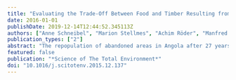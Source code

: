 ```yaml
---
title: "Evaluating the Trade-Off Between Food and Timber Resulting from the Conversion of Miombo Forests to Agricultural Land in Angola Using Multi-Temporal Landsat Data"
date: 2016-01-01
publishDate: 2019-12-14T12:44:52.345113Z
authors: ["Anne Schneibel", "Marion Stellmes", "Achim Röder", "Manfred Finckh", "Rasmus Revermann", "David Frantz", "Joachim Hill"]
publication_types: ["2"]
abstract: "The repopulation of abandoned areas in Angola after 27 years of civil war led to a fast and extensive expansion of agricultural fields to meet the rising food demand. Yet, the increase in crop production at the expense of natural resources carries an inherent potential for conflicts since the demand for timber and wood extraction are also supposed to rise. We use the concept of ecosystem services to evaluate the trade-off between food and woody biomass. Our study area is located in central Angola, in the highlands of the upper Okavango catchment. We used Landsat data (spatial resolution: 30 × 30 m) with a bi-temporal and multi-seasonal change detection approach for five time steps between 1989 and 2013 to estimate the conversion area from woodland to agriculture. Overall accuracy is 95%, user's accuracy varies from 89–95% and producer's accuracy ranges between 92–99%. To quantify the trade-off between woody biomass and the amount of food, this information was combined with indicator values and we furthermore assessed biomass regrowth on fallows. Our results reveal a constant rise in agricultural expansion from 1989–2013 with the mean annual deforestation rate increasing from roughly 5300 ha up to about 12,000 ha. Overall, 5.6% of the forested areas were converted to agriculture, whereas the FAO states a national deforestation rate for Angola of 5% from 1990–2010 (FAO, 2010). In the last time step 961,000 t per year of woodland were cleared to potentially produce 1240 t per year of maize. Current global agro-economical projections forecast increasing pressure on tropical dry forests from large-scale agriculture schemes (Gasparri et al., 2015; Searchinger and Heimlich, 2015). Our study underlines the importance of considering subsistence-related change processes, which may contribute significantly to negative effects associated with deforestation and degradation of these forest ecosystems."
featured: false
publication: "*Science of The Total Environment*"
doi: "10.1016/j.scitotenv.2015.12.137"
---
```



